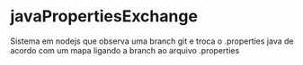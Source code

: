 # javaPropertiesExchange
Sistema em nodejs que observa uma branch git e troca o .properties java de acordo com um mapa ligando a branch ao arquivo .properties
